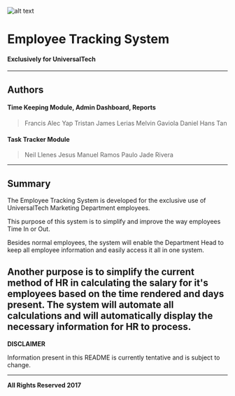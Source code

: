 ![alt text](https://media.licdn.com/media/p/1/000/1be/032/258c49b.png "UniversalTech")
# Employee Tracking System
#### Exclusively for UniversalTech
---
## Authors
#### Time Keeping Module, Admin Dashboard, Reports
> Francis Alec Yap
> Tristan James Lerias
> Melvin Gaviola
> Daniel Hans Tan
#### Task Tracker Module
> Neil Llenes
> Jesus Manuel Ramos
> Paulo Jade Rivera
---
## Summary
The Employee Tracking System is developed for the exclusive use of UniversalTech Marketing Department employees.

This purpose of this system is to simplify and improve the way employees Time In or Out.

Besides normal employees, the system will enable the Department Head to keep all employee information and easily access it all in one system.

Another purpose is to simplify the current method of HR in calculating the salary for it's employees based on the time rendered and days present. The system will automate all calculations and will automatically display the necessary information for HR to process.
---
**DISCLAIMER**

Information present in this README is currently tentative and is subject to change.

---

**All Rights Reserved 2017**